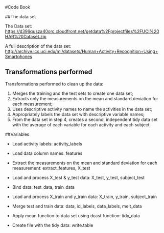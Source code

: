 #Code Book

##The data set

The Data set: 
https://d396qusza40orc.cloudfront.net/getdata%2Fprojectfiles%2FUCI%20HAR%20Dataset.zip 

A full description of the data set: http://archive.ics.uci.edu/ml/datasets/Human+Activity+Recognition+Using+Smartphones 

## Transformations performed
Transformations performed to clean up the data:

1. Merges the training and the test sets to create one data set;
2. Extracts only the measurements on the mean and standard deviation for each measurement;
3. Uses descriptive activity names to name the activities in the data set;
4. Appropriately labels the data set with descriptive variable names;
5. From the data set in step 4, creates a second, independent tidy data set with the average of each variable for each activity and each subject.

##Variables

* Load activity labels:
activity_labels

* Load data column names:
features

* Extract the measurements on the mean and standard deviation for each measurement: 
extract_features, 
X_test

* Load and process X_test & y_test data:
X_test, 
y_test,
subject_test

* Bind data:
test_data, 
train_data

* Load and process X_train and y_train data: 
X_train,
y_train,
subject_train

* Merge test and train data: 
data,
id_labels,
data_labels, 
melt_data

* Apply mean function to data set using dcast function:
tidy_data

* Create file with the tidy data: 
write.table
